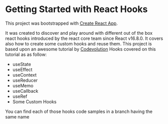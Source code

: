 # Getting Started with React Hooks

This project was bootstrapped with [Create React App](https://github.com/facebook/create-react-app).

It was created to discover and play around with different out of the box react hooks introduced by the react core team since React v16.8.0. It covers also how to create some custom hooks and reuse them. This project is based upon an awesome tutorial by [Codevolution](https://youtube.com/playlist?list=PLC3y8-rFHvwisvxhZ135pogtX7_Oe3Q3A)
Hooks covered on this tutorial as as follow:

- useState
- useEffect
- useContext
- useReducer
- useMemo
- useCallback
- useRef
- Some Custom Hooks

You can find each of those hooks code samples in a branch having the same name
